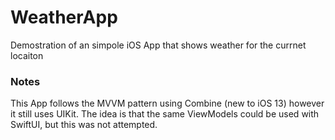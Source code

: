 # WeatherApp

Demostration of an simpole iOS App that shows weather for the currnet locaiton

### Notes
This App follows the MVVM pattern using Combine (new to iOS 13) however it still uses UIKit.
The idea is that the same ViewModels could be used with SwiftUI, but this was not attempted. 

